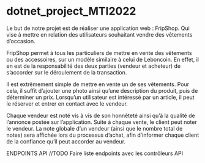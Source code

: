 # dotnet_project_MTI2022
Le but de notre projet est de réaliser une application web : FripShop. Qui vise à mettre en relation des
utilisateurs souhaitant vendre des vêtements d’occasion.

FripShop permet à tous les particuliers de mettre en vente des vêtements ou des accessoires, sur un
modèle similaire à celui de Leboncoin. En effet, il en est de la responsabilité des deux parties (vendeur
et acheteur) de s’accorder sur le déroulement de la transaction.

Il est extrêmement simple de mettre en vente un de ses vêtements. Pour cela, il suffit d’ajouter une
photo ainsi qu’une description du produit, puis de déterminer un prix. Lorsqu’un utilisateur est
intéressé par un article, il peut le réserver et entrer en contact avec le vendeur.

Chaque vendeur est noté vis à vis de son honnêteté ainsi qu’à la qualité de l’annonce postée sur
l’application. Suite à chaque vente, le client peut noter le vendeur. La note globale d’un vendeur (ainsi
que le nombre total de notes) sera affichée lors du processus d’achat, afin d’informer chaque client de
la confiance qu’il peut accorder au vendeur.

ENDPOINTS API
//TODO Faire liste endpoints avec les contrôleurs API

